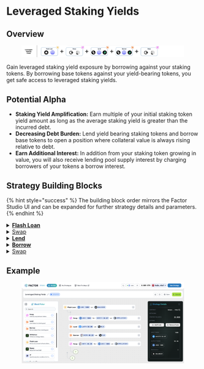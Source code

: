 # Leveraged Staking Yields

## Overview

<figure><img src="../../../.gitbook/assets/image (2) (1) (1) (1).png" alt=""><figcaption></figcaption></figure>

Gain leveraged staking yield exposure by borrowing against your staking tokens. By borrowing base tokens against your yield-bearing tokens, you get safe access to leveraged staking yields.

## Potential Alpha

* **Staking Yield Amplification:** Earn multiple of your initial staking token yield amount as long as the average staking yield is greater than the incurred debt.
* **Decreasing Debt Burden:** Lend yield bearing staking tokens and borrow base tokens to open a position where collateral value is always rising relative to debt.
* **Earn Additional Interest:** In addition from your staking token growing in value, you will also receive lending pool supply interest by charging borrowers of your tokens a borrow interest.

## Strategy Building Blocks

{% hint style="success" %}
The building block order mirrors the Factor Studio UI and can be expanded for further strategy details and parameters.
{% endhint %}

<details>

<summary><a href="../../../factor-building-blocks/flash-loan/"><strong>Flash Loan</strong></a></summary>

* Flash loan an intermediary token.
* The amount that you can flash loan will be dependent on the maximum collateralization ratio for your selected lending pool (i.e. $$\text{collatRatio}=\frac{value_\text{flashLoan}}{value_\text{initiaclCollateral}+value_\text{flashLoan}}$$ ).&#x20;

</details>

<details>

<summary><a href="../../../factor-building-blocks/swap/">Swap</a></summary>

* Swap the flash loaned token for staking tokens.

</details>

<details>

<summary><a href="../../../factor-building-blocks/lend.md"><strong>Lend</strong></a></summary>

* Lend all available staking tokens to the target lending market.

</details>

<details>

<summary><a href="../../../factor-building-blocks/borrow.md"><strong>Borrow</strong></a></summary>

* Borrow the flash loan debt amount denominated in underlying token. This ensures that your asset value is always increasing relative to debt.

</details>

<details>

<summary><a href="../../../factor-building-blocks/swap/">Swap</a></summary>

* Swap the acquired debt tokens for the flash loan token.
* The flash loan debt will be automatically deducted from your strategy.

</details>

## Example

<figure><img src="../../../.gitbook/assets/image (53).png" alt=""><figcaption></figcaption></figure>
